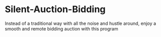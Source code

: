 # Silent-Auction-Bidding

Instead of a traditional way with all the noise and hustle around, enjoy a smooth and remote bidding auction with this program
